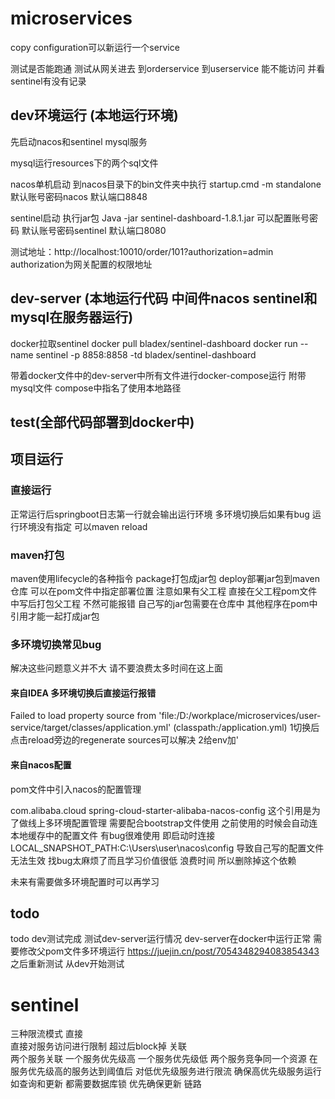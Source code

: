 # microservices 


copy configuration可以新运行一个service

测试是否能跑通
测试从网关进去 到orderservice 到userservice
能不能访问 并看sentinel有没有记录


## dev环境运行 (本地运行环境)
先启动nacos和sentinel mysql服务

mysql运行resources下的两个sql文件

nacos单机启动 
到nacos目录下的bin文件夹中执行
startup.cmd -m standalone
默认账号密码nacos 默认端口8848

sentinel启动 
执行jar包
Java -jar sentinel-dashboard-1.8.1.jar 可以配置账号密码
默认账号密码sentinel 默认端口8080

测试地址：http://localhost:10010/order/101?authorization=admin
authorization为网关配置的权限地址


## dev-server (本地运行代码 中间件nacos sentinel和mysql在服务器运行)
docker拉取sentinel
docker pull bladex/sentinel-dashboard
docker run --name sentinel -p 8858:8858 -td bladex/sentinel-dashboard


带着docker文件中的dev-server中所有文件进行docker-compose运行
附带mysql文件 compose中指名了使用本地路径
## test(全部代码部署到docker中)




## 项目运行
### 直接运行
正常运行后springboot日志第一行就会输出运行环境
多环境切换后如果有bug 运行环境没有指定 可以maven reload

### maven打包
maven使用lifecycle的各种指令
package打包成jar包
deploy部署jar包到maven仓库
可以在pom文件中指定部署位置 注意如果有父工程 直接在父工程pom文件中写后打包父工程 不然可能报错
自己写的jar包需要在仓库中 其他程序在pom中引用才能一起打成jar包
### 多环境切换常见bug
解决这些问题意义并不大 请不要浪费太多时间在这上面

#### 来自IDEA 多环境切换后直接运行报错
Failed to load property source from 'file:/D:/workplace/microservices/user-service/target/classes/application.yml' (classpath:/application.yml)
1切换后点击reload旁边的regenerate sources可以解决
2给env加'
#### 来自nacos配置
pom文件中引入nacos的配置管理
<!--nacos的配置管理依赖-->
<dependency>
<groupId>com.alibaba.cloud</groupId>
<artifactId>spring-cloud-starter-alibaba-nacos-config</artifactId>
</dependency>
这个引用是为了做线上多环境配置管理
需要配合bootstrap文件使用
之前使用的时候会自动连本地缓存中的配置文件 有bug很难使用
即启动时连接LOCAL_SNAPSHOT_PATH:C:\Users\user\nacos\config
导致自己写的配置文件无法生效 找bug太麻烦了而且学习价值很低 浪费时间
所以删除掉这个依赖

未来有需要做多环境配置时可以再学习

## todo
todo dev测试完成 测试dev-server运行情况
dev-server在docker中运行正常 需要修改父pom文件多环境运行
https://juejin.cn/post/7054348294083854343
之后重新测试 从dev开始测试

# sentinel
三种限流模式
直接  
直接对服务访问进行限制 超过后block掉
关联  
两个服务关联 一个服务优先级高 一个服务优先级低 
两个服务竞争同一个资源 在服务优先级高的服务达到阈值后
对低优先级服务进行限流 确保高优先级服务运行
如查询和更新 都需要数据库锁 优先确保更新
链路
